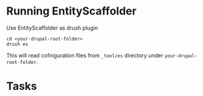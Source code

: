 # Running EntityScaffolder

Use EntityScaffolder as drush plugin

```shell
cd <your-drupal-root-folder>
drush es
```

This will read cofniguration files from `_tool/es` directory under `your-drupal-root-folder`.

# Tasks
